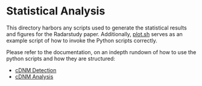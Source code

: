 # Statistical Analysis
This directory harbors any scripts used to generate the statistical results and figures for the Radarstudy paper. Additionally, [plot.sh](./plot.sh) serves as an example script of how to invoke the Python scripts correctly.

Please refer to the documentation, on an indepth rundown of how to use the
python scripts and how they are structured:

* [cDNM Detection](../../docs/analysis/cdnm-detection.md)
* [cDNM Analysis](../../docs/analysis/cdnm-analysis.md)